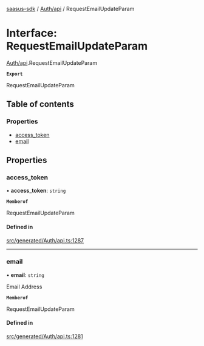 [saasus-sdk](../README.md) / [Auth/api](../modules/Auth_api.md) / RequestEmailUpdateParam

# Interface: RequestEmailUpdateParam

[Auth/api](../modules/Auth_api.md).RequestEmailUpdateParam

**`Export`**

RequestEmailUpdateParam

## Table of contents

### Properties

- [access\_token](Auth_api.RequestEmailUpdateParam.md#access_token)
- [email](Auth_api.RequestEmailUpdateParam.md#email)

## Properties

### access\_token

• **access\_token**: `string`

**`Memberof`**

RequestEmailUpdateParam

#### Defined in

[src/generated/Auth/api.ts:1287](https://github.com/saasus-platform/saasus-sdk-javascript/blob/c67ac22/src/generated/Auth/api.ts#L1287)

___

### email

• **email**: `string`

Email Address

**`Memberof`**

RequestEmailUpdateParam

#### Defined in

[src/generated/Auth/api.ts:1281](https://github.com/saasus-platform/saasus-sdk-javascript/blob/c67ac22/src/generated/Auth/api.ts#L1281)
